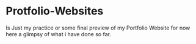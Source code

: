 # Protfolio-Websites
Is Just my practice or some final preview of my Portfolio Website for now here a glimpsy of what i have done so far.

